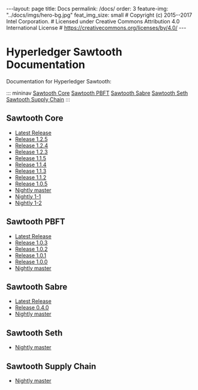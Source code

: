 \-\--layout: page title: Docs permalink: /docs/ order: 3 feature-img:
\"../docs/imgs/hero-bg.jpg\" feat_img_size: small \# Copyright (c)
2015--2017 Intel Corporation. \# Licensed under Creative Commons
Attribution 4.0 International License \#
<https://creativecommons.org/licenses/by/4.0/> \-\--

# Hyperledger Sawtooth Documentation

Documentation for Hyperledger Sawtooth:

::: mininav
[Sawtooth Core](#sawtooth-core) [Sawtooth PBFT](#sawtooth-pbft)
[Sawtooth Sabre](#sawtooth-sabre) [Sawtooth Seth](#sawtooth-seth)
[Sawtooth Supply Chain](#sawtooth-supply-chain)
:::

## Sawtooth Core

-   [Latest Release](core/releases/latest/)
-   [Release 1.2.5](core/releases/1.2.5/)
-   [Release 1.2.4](core/releases/1.2.4/)
-   [Release 1.2.3](core/releases/1.2.3/)
-   [Release 1.1.5](core/releases/1.1.5/)
-   [Release 1.1.4](core/releases/1.1.4/)
-   [Release 1.1.3](core/releases/1.1.3/)
-   [Release 1.1.2](core/releases/1.1.2/)
-   [Release 1.0.5](core/releases/1.0.5/)
-   [Nightly master](core/nightly/master/)
-   [Nightly 1-1](core/nightly/1-1/)
-   [Nightly 1-2](core/nightly/1-2/)

## Sawtooth PBFT

-   [Latest Release](pbft/releases/latest/)
-   [Release 1.0.3](pbft/releases/1.0.3)
-   [Release 1.0.2](pbft/releases/1.0.2)
-   [Release 1.0.1](pbft/releases/1.0.1)
-   [Release 1.0.0](pbft/releases/1.0.0)
-   [Nightly master](pbft/nightly/master/)

## Sawtooth Sabre

-   [Latest Release](sabre/releases/latest/)
-   [Release 0.4.0](sabre/releases/0.4.0/)
-   [Nightly master](sabre/nightly/master/)

## Sawtooth Seth

-   [Nightly master](seth/nightly/master/)

## Sawtooth Supply Chain

-   [Nightly master](supply-chain/nightly/master/)
